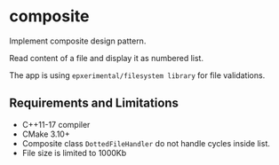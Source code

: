 # composite

Implement composite design pattern.

Read content of a file and display it as numbered list.

The app is using ```epxerimental/filesystem library``` for file validations.

## Requirements and Limitations
* C++11-17 compiler
* CMake 3.10+
* Composite class ```DottedFileHandler``` do not handle cycles inside list.
* File size is limited to 1000Kb
